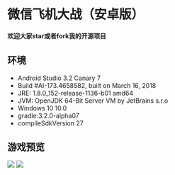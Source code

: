 # 微信飞机大战（安卓版）

#### 欢迎大家star或者fork我的开源项目

## 环境

- Android Studio 3.2 Canary 7
- Build #AI-173.4658582, built on March 16, 2018
- JRE: 1.8.0_152-release-1136-b01 amd64
- JVM: OpenJDK 64-Bit Server VM by JetBrains s.r.o
- Windows 10 10.0
- gradle:3.2.0-alpha07
- compileSdkVersion 27
   
## 游戏预览

![](https://i.imgur.com/0es1TWm.jpg)
![](https://i.imgur.com/wz9ubDF.jpg)